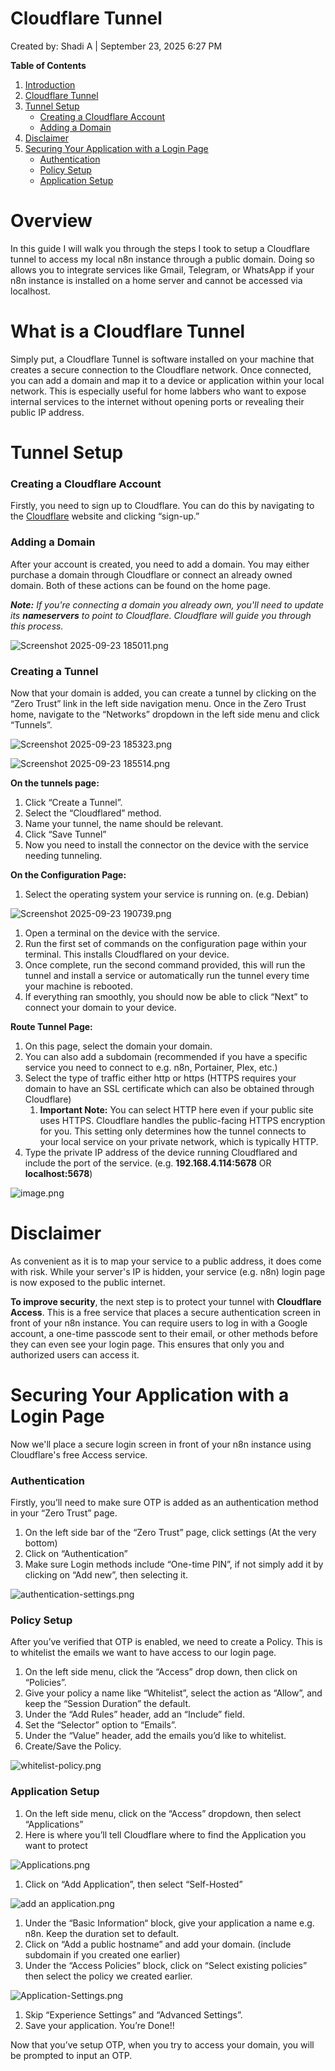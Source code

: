 # Cloudflare Tunnel

Created by: Shadi A | September 23, 2025 6:27 PM

**Table of Contents**
1. [Introduction](#Overview)
2. [Cloudflare Tunnel](#What-is-a-Cloudflare-Tunnel)
3. [Tunnel Setup](#Tunnel-Setup)
   - [Creating a Cloudflare Account](#Creating-a-Cloudflare-Account)
   - [Adding a Domain](#Adding-a-Domain)
4. [Disclaimer](#Disclaimer)
5. [Securing Your Application with a Login Page](#Securing-Your-Application-with-a-Login-Page)
   - [Authentication](#Authentication)
   - [Policy Setup](#Policy-Setup)
   - [Application Setup](#Application-Setup)

# Overview

In this guide I will walk you through the steps I took to setup a Cloudflare tunnel to access my local n8n instance through a public domain. Doing so allows you to integrate services like Gmail, Telegram, or WhatsApp if your n8n instance is installed on a home server and cannot be accessed via localhost.

# What is a Cloudflare Tunnel

Simply put, a Cloudflare Tunnel is software installed on your machine that creates a secure connection to the Cloudflare network. Once connected, you can add a domain and map it to a device or application within your local network. This is especially useful for home labbers who want to expose internal services to the internet without opening ports or revealing their public IP address.

# Tunnel Setup

### Creating a Cloudflare Account

Firstly, you need to sign up to Cloudflare. You can do this by navigating to the [Cloudflare](https://dash.cloudflare.com/) website and clicking “sign-up.”

### Adding a Domain

After your account is created, you need to add a domain. You may either purchase a domain through Cloudflare or connect an already owned domain. Both of these actions can be found on the home page. 

***Note:**
If you're connecting a domain you already own, you'll need to update its **nameservers** to point to Cloudflare. Cloudflare will guide you through this process.*

![Screenshot 2025-09-23 185011.png](Screenshot_2025-09-23_185011.png)

### Creating a Tunnel

Now that your domain is added, you can create a tunnel by clicking on the “Zero Trust” link in the left side navigation menu. Once in the Zero Trust home, navigate to the “Networks” dropdown in the left side menu and click “Tunnels”.

![Screenshot 2025-09-23 185323.png](Screenshot_2025-09-23_185323.png)

![Screenshot 2025-09-23 185514.png](Screenshot_2025-09-23_185514.png)

**On the tunnels page:**

1. Click “Create a Tunnel”.
2. Select the “Cloudflared” method.
3. Name your tunnel, the name should be relevant.
4. Click “Save Tunnel”
5. Now you need to install the connector on the device with the service needing tunneling.

**On the Configuration Page:**

1. Select the operating system your service is running on. (e.g. Debian)

![Screenshot 2025-09-23 190739.png](Screenshot_2025-09-23_190739.png)

1. Open a terminal on the device with the service.
2. Run the first set of commands on the configuration page within your terminal. This installs Cloudflared on your device.
3. Once complete, run the second command provided, this will run the tunnel and install a service or automatically run the tunnel every time your machine is rebooted.
4. If everything ran smoothly, you should now be able to click “Next” to connect your domain to your device.

**Route Tunnel Page:**

1. On this page, select the domain your domain.
2. You can also add a subdomain (recommended if you have a specific service you need to connect to e.g. n8n, Portainer, Plex, etc.)
3. Select the type of traffic either http or https (HTTPS requires your domain to have an SSL certificate which can also be obtained through Cloudflare)
    1. **Important Note:** You can select HTTP here even if your public site uses HTTPS. Cloudflare handles the public-facing HTTPS encryption for you. This setting only determines how the tunnel connects to your local service on your private network, which is typically HTTP.
4. Type the private IP address of the device running Cloudflared and include the port of the service. (e.g. **192.168.4.114:5678** OR **localhost:5678**)

![image.png](image.png)

# Disclaimer

As convenient as it is to map your service to a public address, it does come with risk. While your server's IP is hidden, your service (e.g. n8n) login page is now exposed to the public internet.

**To improve security**, the next step is to protect your tunnel with **Cloudflare Access**. This is a free service that places a secure authentication screen in front of your n8n instance. You can require users to log in with a Google account, a one-time passcode sent to their email, or other methods before they can even see your login page. This ensures that only you and authorized users can access it.

# Securing Your Application with a Login Page

Now we'll place a secure login screen in front of your n8n instance using Cloudflare's free Access service.

### Authentication

Firstly, you’ll need to make sure OTP is added as an authentication method in your “Zero Trust” page.

1. On the left side bar of the “Zero Trust” page, click settings (At the very bottom)
2. Click on “Authentication”
3. Make sure Login methods include “One-time PIN”, if not simply add it by clicking on “Add new”, then selecting it.

![authentication-settings.png](authentication-settings.png)

### Policy Setup

After you’ve verified that OTP is enabled, we need to create a Policy. This is to whitelist the emails we want to have access to our login page.

1. On the left side menu, click the “Access” drop down, then click on “Policies”.
2. Give your policy a name like “Whitelist”, select the action as “Allow”, and keep the “Session Duration” the default.
3. Under the “Add Rules” header, add an “Include” field.
4. Set the “Selector” option to “Emails”.
5. Under the “Value” header, add the emails you’d like to whitelist.
6. Create/Save the Policy.

![whitelist-policy.png](whitelist-policy.png)

### Application Setup

1. On the left side menu, click on the “Access” dropdown, then select “Applications”
2. Here is where you’ll tell Cloudflare where to find the Application you want to protect

![Applications.png](Applications.png)

1. Click on “Add Application”, then select “Self-Hosted”

![add an application.png](add_an_application.png)

1. Under the “Basic Information“ block, give your application a name e.g. n8n. Keep the duration set to default.
2. Click on “Add a public hostname” and add your domain. (include subdomain if you created one earlier)
3. Under the “Access Policies” block, click on “Select existing policies” then select the policy we created earlier.

![Application-Settings.png](Application-Settings.png)

1. Skip “Experience Settings” and “Advanced Settings”.
2. Save your application. You’re Done!!

Now that you’ve setup OTP, when you try to access your domain, you will be prompted to input an OTP.

